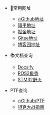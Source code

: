 <!-- _navbar.md -->

* 🚀常用网址
  * [🔥Github地址](https://github.com/YSGStudyHards)
  * [知乎地址](https://www.zhihu.com/)
  * [掘金地址](https://juejin.cn/)
  * [Gitee地址](https://gitee.com/explore)
  * [博客园地址](https://www.cnblogs.com/)


* 📚文档查询
  * [Docsify](https://docsify.js.org/#/zh-cn/)
  * [ROS2鱼香](https://fishros.com/)
  * [STM32野火](http://products.embedfire.com)



* PTF查询
  * [🔥Github/PTF](https://github.com/ruanjianshi/ptf)
  * [坦克大战指南](https://github.com/ruanjianshi/ptf/blob/main/%E5%9D%A6%E5%85%8B%E5%A4%A7%E6%88%98%E6%B8%B8%E6%88%8F%E5%BC%80%E5%8F%91.pdf)
